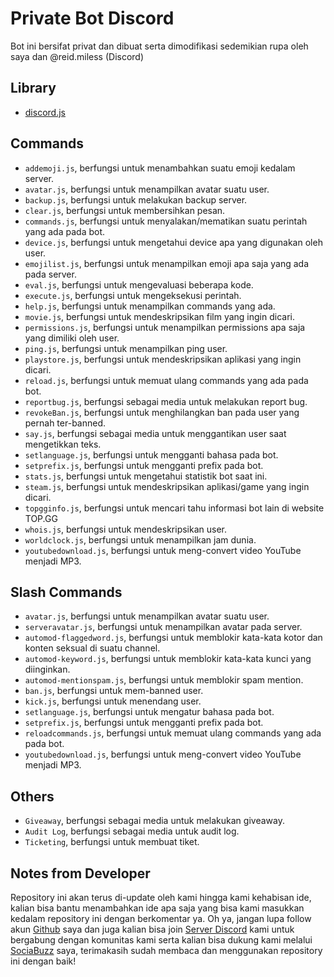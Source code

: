# Private Bot Discord

Bot ini bersifat privat dan dibuat serta dimodifikasi sedemikian rupa oleh saya dan @reid.miless (Discord)

## Library

- [discord.js](https://discord.js.org/#/)

## Commands

- ```addemoji.js```, berfungsi untuk menambahkan suatu emoji kedalam server.
- ```avatar.js```, berfungsi untuk menampilkan avatar suatu user.
- ```backup.js```, berfungsi untuk melakukan backup server.
- ```clear.js```, berfungsi untuk membersihkan pesan.
- ```commands.js```, berfungsi untuk menyalakan/mematikan suatu perintah yang ada pada bot.
- ```device.js```, berfungsi untuk mengetahui device apa yang digunakan oleh user.
- ```emojilist.js```, berfungsi untuk menampilkan emoji apa saja yang ada pada server.
- ```eval.js```, berfungsi untuk mengevaluasi beberapa kode.
- ```execute.js```, berfungsi untuk mengeksekusi perintah.
- ```help.js```, berfungsi untuk menampilkan commands yang ada.
- ```movie.js```, berfungsi untuk mendeskripsikan film yang ingin dicari.
- ```permissions.js```, berfungsi untuk menampilkan permissions apa saja yang dimiliki oleh user.
- ```ping.js```, berfungsi untuk menampilkan ping user.
- ```playstore.js```, berfungsi untuk mendeskripsikan aplikasi yang ingin dicari.
- ```reload.js```, berfungsi untuk memuat ulang commands yang ada pada bot.
- ```reportbug.js```, berfungsi sebagai media untuk melakukan report bug.
- ```revokeBan.js```, berfungsi untuk menghilangkan ban pada user yang pernah ter-banned.
- ```say.js```, berfungsi sebagai media untuk menggantikan user saat mengetikkan teks.
- ```setlanguage.js```, berfungsi untuk mengganti bahasa pada bot.
- ```setprefix.js```, berfungsi untuk mengganti prefix pada bot.
- ```stats.js```, berfungsi untuk mengetahui statistik bot saat ini.
- ```steam.js```, berfungsi untuk mendeskripsikan aplikasi/game yang ingin dicari.
- ```topgginfo.js```, berfungsi untuk mencari tahu informasi bot lain di website TOP.GG
- ```whois.js```, berfungsi untuk mendeskripsikan user.
- ```worldclock.js```, berfungsi untuk menampilkan jam dunia.
- ```youtubedownload.js```, berfungsi untuk meng-convert video YouTube menjadi MP3.

## Slash Commands

- ```avatar.js```, berfungsi untuk menampilkan avatar suatu user.
- ```serveravatar.js```, berfungsi untuk menampilkan avatar pada server.
- ```automod-flaggedword.js```, berfungsi untuk memblokir kata-kata kotor dan konten seksual di suatu channel.
- ```automod-keyword.js```, berfungsi untuk memblokir kata-kata kunci yang diinginkan.
- ```automod-mentionspam.js```, berfungsi untuk memblokir spam mention.
- ```ban.js```, berfungsi untuk mem-banned user.
- ```kick.js```, berfungsi untuk menendang user.
- ```setlanguage.js```, berfungsi untuk mengatur bahasa pada bot.
- ```setprefix.js```, berfungsi untuk mengganti prefix pada bot.
- ```reloadcommands.js```, berfungsi untuk memuat ulang commands yang ada pada bot.
- ```youtubedownload.js```, berfungsi untuk meng-convert video YouTube menjadi MP3.

## Others

- ```Giveaway```, berfungsi sebagai media untuk melakukan giveaway.
- ```Audit Log```, berfungsi sebagai media untuk audit log.
- ```Ticketing```, berfungsi untuk membuat tiket.

## Notes from Developer

Repository ini akan terus di-update oleh kami hingga kami kehabisan ide, kalian bisa bantu menambahkan ide apa saja yang bisa kami masukkan kedalam repository ini dengan berkomentar ya. Oh ya, jangan lupa follow akun [Github](https://github.com/b1theaven/) saya dan juga kalian bisa join [Server Discord](https://discord.gg/J4rBuvHskq) kami untuk bergabung dengan komunitas kami serta kalian bisa dukung kami melalui [SociaBuzz](https://sociabuzz.com/bitheaven) saya, terimakasih sudah membaca dan menggunakan repository ini dengan baik!